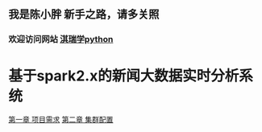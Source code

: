 ## 我是陈小胖 新手之路，请多关照
### 欢迎访问网站 [淇瑞学python](http://qrxpy.cn)

# 基于spark2.x的新闻大数据实时分析系统
[第一章 项目需求](https://github.com/chenruichoupi/bigdata-log/tree/master/%E7%AC%AC%E4%B8%80%E7%AB%A0-%E9%A1%B9%E7%9B%AE%E9%9C%80%E6%B1%82)
[第二章 集群配置](https://github.com/chenruichoupi/bigdata-log/tree/master/%E7%AC%AC%E4%BA%8C%E7%AB%A0-%E9%9B%86%E7%BE%A4%E9%85%8D%E7%BD%AE)
